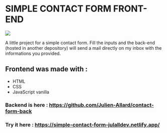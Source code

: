 # SIMPLE CONTACT FORM FRONT-END

<img src="https://res.cloudinary.com/df4imwogd/image/upload/v1648210226/GitHub/simpleform-banner_rk3nsp.png"/>

A little project for a simple contact form.
Fill the inputs and the back-end (hosted in another depository) will send a mail directly on my inbox with the informations you provided.

## Frontend was made with :

- HTML
- CSS
- JavaScript vanilla

### Backend is here : https://github.com/Julien-Allard/contact-form-back

### Try it here : https://simple-contact-form-julalldev.netlify.app/
